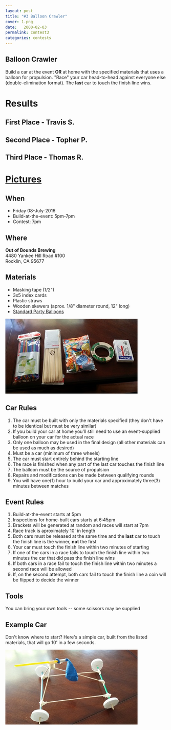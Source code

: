 ```yaml
---
layout: post
title: "#3 Balloon Crawler"
cover: 1.png
date:   2000-02-03
permalink: contest3
categories: contests
---
```


## Balloon Crawler

Build a car at the event **OR** at home with the specified materials that uses a balloon for propulsion. "Race" your car head-to-head against everyone else (double-elimination format). The **last** car to touch the finish line wins.

# Results

## First Place - Travis S.

## Second Place - Topher P.

## Third Place - Thomas R.

# [Pictures](http://www.engigames.com/event_pics/03_BalloonCrawler/)

## When

 * Friday 08-July-2016
 * Build-at-the-event: 5pm-7pm
 * Contest: 7pm

## Where

**Out of Bounds Brewing**<br>
4480 Yankee Hill Road #100<br>
Rocklin, CA 95677<br>

## Materials

 * Masking tape (1/2")
 * 3x5 index cards
 * Plastic straws
 * Wooden skewers (aprox. 1/8" diameter round, 12" long)
 * [Standard Party Balloons](https://en.wikipedia.org/wiki/Toy_balloon#/media/File:InflatableBalloons.jpg)

![materials](https://raw.githubusercontent.com/EngiGames/engigames.github.io/master/event_pics/02_BalloonRacer/material.jpg "material")

## Car Rules

 1. The car must be built with only the materials specified (they don't have to be identical but must be very similar)
 2. If you build your car at home you'll still need to use an event-supplied balloon on your car for the actual race
 3. Only one balloon may be used in the final design (all other materials can be used as much as desired)
 4. Must be a car (minimum of three wheels)
 5. The car must start entirely behind the starting line
 6. The race is finished when any part of the last car touches the finish line
 7. The balloon must be the source of propulsion
 8. Repairs and modifications can be made between qualifying rounds
 9. You will have one(1) hour to build your car and approximately three(3) minutes between matches

## Event Rules

 1. Build-at-the-event starts at 5pm
 2. Inspections for home-built cars starts at 6:45pm
 3. Brackets will be generated at random and races will start at 7pm
 4. Race track is aproximately 10' in length
 5. Both cars must be released at the same time and the **last** car to touch the finish line is the winner, **not** the first
 6. Your car must touch the finish line within two minutes of starting
 7. If one of the cars in a race fails to touch the finish line within two minutes the car that did pass the finish line wins
 8. If both cars in a race fail to touch the finish line within two minutes a second race will be allowed
 9. If, on the second attempt, both cars fail to touch the finish line a coin will be flipped to decide the winner

## Tools

You can bring your own tools -- some scissors may be supplied

## Example Car

Don't know where to start? Here's a simple car, built from the listed materials, that will go 10' in a few seconds.

![car](https://raw.githubusercontent.com/EngiGames/engigames.github.io/master/event_pics/02_BalloonRacer/car.jpg "car")
